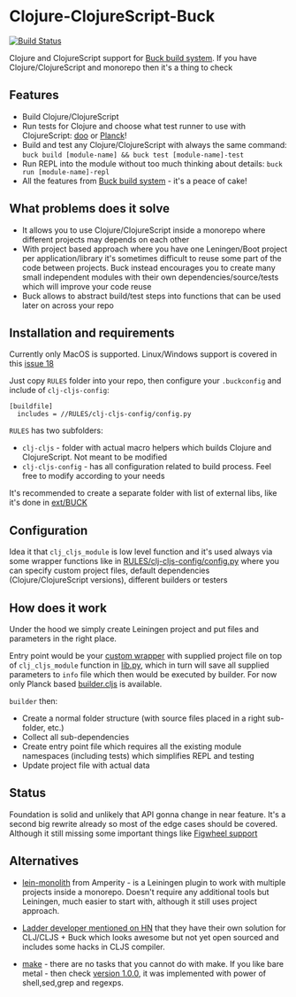 # Clojure-ClojureScript-Buck

[![Build Status](https://travis-ci.org/artemyarulin/clojure-clojurescript-buck.svg?branch=master)](https://travis-ci.org/artemyarulin/clojure-clojurescript-buck)

Clojure and ClojureScript support for [Buck build system](https://buckbuild.com). If you have Clojure/ClojureScript and monorepo then it's a thing to check

## Features

- Build Clojure/ClojureScript
- Run tests for Clojure and choose what test runner to use with ClojureScript: [doo](https://github.com/bensu/doo) or [Planck](http://planck-repl.org/testing.html)!
- Build and test any Clojure/ClojureScript with always the same command: `buck build [module-name] && buck test [module-name]-test`
- Run REPL into the module without too much thinking about details: `buck run [module-name]-repl`
- All the features from [Buck build system](https://buckbuild.com) - it's a peace of cake!

## What problems does it solve

- It allows you to use Clojure/ClojureScript inside a monorepo where different projects may depends on each other
- With project based approach where you have one Leningen/Boot project per application/library it's sometimes difficult to reuse some part of the code between projects. Buck instead encourages you to create many small independent modules with their own dependencies/source/tests which will improve your code reuse
- Buck allows to abstract build/test steps into functions that can be used later on across your repo

## Installation and requirements

Currently only MacOS is supported. Linux/Windows support is covered in this [issue 18](https://github.com/artemyarulin/clojure-clojurescript-buck/issues/18)

Just copy `RULES` folder into your repo, then configure your `.buckconfig` and include of `clj-cljs-config`:

```
[buildfile]
  includes = //RULES/clj-cljs-config/config.py
```

`RULES` has two subfolders:
- `clj-cljs` - folder with actual macro helpers which builds Clojure and ClojureScript. Not meant to be modified
- `clj-cljs-config` - has all configuration related to build process. Feel free to modify according to your needs

It's recommended to create a separate folder with list of external libs, like it's done in [ext/BUCK](ext/BUCK)

## Configuration

Idea it that `clj_cljs_module` is low level function and it's used always via some wrapper functions like in [RULES/clj-cljs-config/config.py](RULES/clj-cljs-config/config.py) where you can specify custom project files, default dependencies (Clojure/ClojureScript versions), different builders or testers

## How does it work

Under the hood we simply create Leiningen project and put files and parameters in the right place.

Entry point would be your [custom wrapper](RULES/clj-cljs-config/config.py) with supplied project file on top of `clj_cljs_module` function in [lib.py](RULES/clj-cljs/lib.py), which in turn will save all supplied parameters to `info` file which then would be executed by builder. For now only Planck based [builder.cljs](RULES/clj-cljs/build.cljs) is available.

`builder` then:
- Create a normal folder structure (with source files placed in a right sub-folder, etc.)
- Collect all sub-dependencies
- Create entry point file which requires all the existing module namespaces (including tests) which simplifies REPL and testing
- Update project file with actual data

## Status

Foundation is solid and unlikely that API gonna change in near feature. It's a second big rewrite already so most of the edge cases should be covered. Although it still missing some important things like [Figwheel support](https://github.com/artemyarulin/clojure-clojurescript-buck/issues/19)

## Alternatives

- [lein-monolith](https://github.com/amperity/lein-monolith) from Amperity - is a Leiningen plugin to work with multiple projects inside a monorepo. Doesn't require any additional tools but Leiningen, much easier to start with, although it still uses project approach.

- [Ladder developer mentioned on HN](https://news.ycombinator.com/item?id=11507975) that they have their own solution for CLJ/CLJS + Buck which looks awesome but not yet open sourced and includes some hacks in CLJS compiler.

- [make](https://www.gnu.org/software/make/) - there are no tasks that you cannot do with make. If you like bare metal - then check [version 1.0.0](https://github.com/artemyarulin/clojure-clojurescript-buck/tree/1.0.0), it was implemented with power of shell,sed,grep and regexps.
